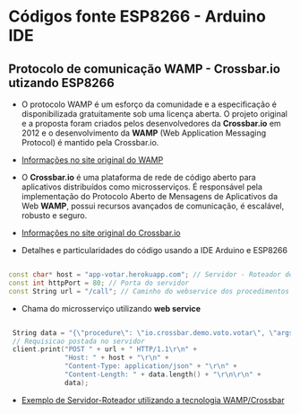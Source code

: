 # Códigos fonte ESP8266 - Arduino IDE

Protocolo de comunicação WAMP - Crossbar.io utizando ESP8266
------
* O protocolo WAMP é um esforço da comunidade e a especificação é disponibilizada gratuitamente sob uma licença aberta. O projeto original e a proposta foram criados pelos desenvolvedores da **Crossbar.io** em 2012 e o desenvolvimento da **WAMP** (Web Application Messaging Protocol) é mantido pela Crossbar.io.
* [Informações no site original do WAMP](https://wamp-proto.org/)

* O **Crossbar.io** é uma plataforma de rede de código aberto para aplicativos distribuídos como microsserviços. É responsável pela implementação do Protocolo Aberto de Mensagens de Aplicativos da Web **WAMP**, possui recursos avançados de comunicação, é escalável, robusto e seguro.
* [Informações no site original do Crossbar.io](https://crossbar.io/)

* Detalhes e particularidades do código usando a IDE Arduino e ESP8266

```c++

const char* host = "app-votar.herokuapp.com"; // Servidor - Roteador dos procedimentos publicados
const int httpPort = 80; // Porta do servidor
const String url = "/call"; // Caminho do webservice dos procedimentos publicados

```

* Chama do microsserviço utilizando **web service**

```c++

 String data = "{\"procedure\": \"io.crossbar.demo.voto.votar\", \"args\": [ \"r2d2\"]}"; // Votar no R2D2
 // Requisicao postada no servidor
 client.print("POST " + url + " HTTP/1.1\r\n" +
              "Host: " + host + "\r\n" +
              "Content-Type: application/json" + "\r\n" +
              "Content-Length: " + data.length() + "\r\n\r\n" +
              data);

```

* [Exemplo de Servidor-Roteador utilizando a tecnologia WAMP/Crossbar](wamp8266-heroku "Procedimentos para upload do servidor WAMP/Crossbar")
